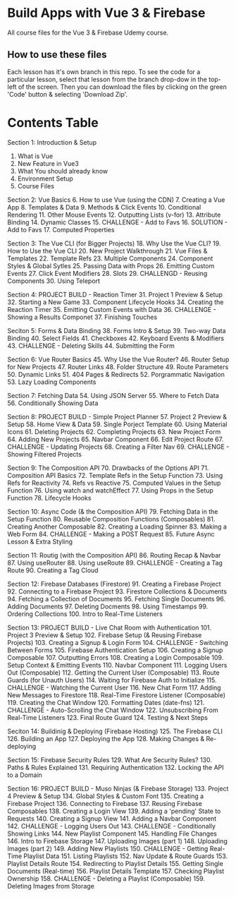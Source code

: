 # Build Apps with Vue 3 & Firebase
All course files for the Vue 3 &amp; Firebase Udemy course.

## How to use these files
Each lesson has it's own branch in this repo. To see the code for a particular lesson, select that lesson from the branch drop-dow in the top-left of the screen. Then you can download the files by clicking on the green 'Code' button & selecting 'Download Zip'.

# Contents Table
Section 1: Introduction & Setup
 1. What is Vue
 2. New Feature in Vue3
 3. What You should already know
 4. Environment Setup
 5. Course Files

Section 2: Vue Basics
 6. How to use Vue (using the CDN)
 7. Creating a Vue App
 8. Templates & Data
 9. Methods & Click Events
 10. Conditional Rendering
 11. Other Mouse Events
 12. Outputting Lists (v-for)
 13. Attribute Binding
 14. Dynamic Classes
 15. CHALLENGE - Add to Favs
 16. SOLUTION - Add to Favs
 17. Computed Properties

Section 3: The Vue CLI (for Bigger Projects)
 18. Why Use the Vue CLI?
 19. How to Use the Vue CLI
 20. New Project Walkthrough
 21. Vue Files & Templates
 22. Template Refs
 23. Multiple Components
 24. Component Styles & Global Sytles
 25. Passing Data with Props
 26. Emitting Custom Events
 27. Click Event Modifiers
 28. Slots
 29. CHALLENGD - Reusing Components
 30. Using Teleport

Section 4: PROJECT BUILD - Reaction Timer
 31. Project 1 Preview & Setup
 32. Starting a New Game
 33. Component Lifecycle Hooks
 34. Creating the Reaction Timer
 35. Emitting Custom Events with Data
 36. CHALLENGE - Showing a Results Componet
 37. Finishing Touches

Seciton 5: Forms & Data Binding
 38. Forms Intro & Setup
 39. Two-way Data Binding
 40. Select Fields
 41. Checkboxes
 42. Keyboard Events & Modifiers
 43. CHALLENGE - Deleting Skills
 44. Submitting the Form

Section 6: Vue Router Basics
 45. Why Use the Vue Router?
 46. Router Setup for New Projects
 47. Router Links
 48. Folder Structure
 49. Route Parameters
 50. Dynamic Links
 51. 404 Pages & Redirects
 52. Porgrammatic Navigation
 53. Lazy Loading Components

Section 7: Fetching Data
 54. Using JSON Server
 55. Where to Fetch Data
 56. Conditionally Showing Data

Section 8: PROJECT BUILD - Simple Project Planner
 57. Project 2 Preview & Setup
 58. Home View & Data
 59. Single Porject Template
 60. Using Material Icons
 61. Deleting Projects
 62. Completing Projects
 63. New Project Form
 64. Adding New Projects
 65. Navbar Component
 66. Edit Project Route
 67. CHALLENGE - Updating Projects
 68. Creating a Filter Nav
 69. CHALLENGE - Showing Filtered Projects
 
Section 9: The Composition API
 70. Drawbacks of the Options API
 71. Composition API Basics
 72. Template Refs in the Setup Function
 73. Using Refs for Reactivity
 74. Refs vs Reactive
 75. Computed Values in the Setup Function
 76. Using watch and watchEffect
 77. Using Props in the Setup Function
 78. Lifecycle Hooks
 
Section 10: Async Code (& the Composition API)
 79. Fetching Data in the Setup Function
 80. Reusable Composition Functions (Composables)
 81. Creating Another Composable
 82. Creating a Loading Spinner
 83. Making a Web Form
 84. CHALLENGE - Making a POST Request
 85. Future Async Lesson & Extra Styling
 
Section 11: Routig (with the Composition API)
 86. Routing Recap & Navbar
 87. Using useRouter
 88. Using useRoute
 89. CHALLENGE - Creating a Tag Route
 90. Creating a Tag Cloud
 
Section 12: Firebase Databases (Firestore)
 91. Creating a Firebase Project
 92. Connecting to a Firebase Project
 93. Firestore Collections & Documents
 94. Fetching a Collection of Documents
 95. Fetching Single Documents
 96. Adding Documents
 97. Deleting Docments
 98. Using Timestamps
 99. Ordering Collections
 100. Intro to Real-Time Listeners
 
Section 13: PROJECT BUILD - Live Chat Room with Authentication
 101. Project 3 Preview & Setup
 102. Firebase Setup (& Reusing Firebase Projects)
 103. Creating a Signup & Login Form
 104. CHALLENGE - Switching Between Forms
 105. Firebase Authentication Setup
 106. Creating a Signup Composable
 107. Outputting Errors
 108. Creating a Login Composable
 109. Setup Context & Emitting Events
 110. Navbar Component
 111. Logging Users Out (Composable)
 112. Getting the Current User (Composable)
 113. Route Guards (for Unauth Users)
 114. Waiting for Firebase Auth to Initialize
 115. CHALLENGE - Watching the Current User
 116. New Chat Form
 117. Adding New Messages to Firestore
 118. Real-Time Firestore Listener (Composable)
 119. Creating the Chat Window
 120. Formatting Dates (date-fns)
 121. CHALLENGE - Auto-Scrolling the Chat Window
 122. Unsubscribing From Real-Time Listeners
 123. Final Route Guard
 124. Testing & Next Steps
 
Seciton 14: Buildinig & Deploying (Firebase Hosting)
 125. The Firebase CLI
 126. Building an App
 127. Deploying the App
 128. Making Changes & Re-deploying
 
Section 15: Firebase Security Rules
 129. What Are Security Rules?
 130. Paths & Rules Explained
 131. Requiring Authentication
 132. Locking the API to a Domain
 
Section 16: PROJECT BUILD - Muso Ninjas (& Firebase Storage)
 133. Project 4 Preview & Setup
 134. Global Styles & Custom Font
 135. Creating a Firebase Project
 136. Connecting to Firebase
 137. Reusing Firebase Composables
 138. Creating a Login View
 139. Adding a 'pending' State to Requests
 140. Creating a Signup View
 141. Adding a Navbar Component
 142. CHALLENGE - Logging Users Out
 143. CHALLENGE - Conditionally Showing Links
 144. New Playlist Component
 145. Handling File Changes
 146. Intro to Firebase Storage
 147. Uploading Images (part 1)
 148. Uploading Images (part 2)
 149. Adding New Playlists
 150. CHALLENGE - Getting Real-Time Playlist Data
 151. Listing Playlists
 152. Nav Update & Route Guards
 153. Playlist Details Route
 154. Redirecting to Playlist Details
 155. Getting Single Documents (Real-time)
 156. Playlist Details Template
 157. Checking Playlist Ownership
 158. CHALLENGE - Deleting a Playlist (Composable)
 159. Deleting Images from Storage
 

